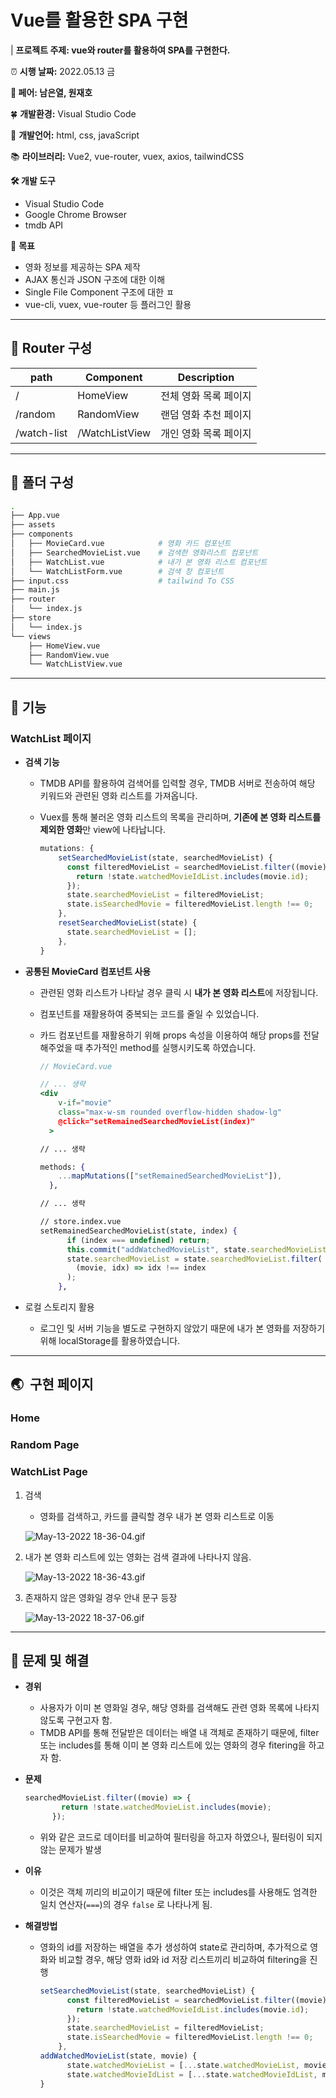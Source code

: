 # Vue를 활용한 SPA 구현

| **프로젝트 주제: vue와 router를 활용하여 SPA를 구현한다.**

⏰ **시행 날짜:** 2022.05.13 금

**👬 페어: 남은열, 원재호**

🍀 **개발환경:** Visual Studio Code

👄 **개발언어:** html, css, javaScript

📚 **라이브러리:** Vue2, vue-router, vuex, axios, tailwindCSS

**🛠 개발 도구**

- Visual Studio Code
- Google Chrome Browser
- tmdb API

🎯 **목표**

- 영화 정보를 제공하는 SPA 제작
- AJAX 통신과 JSON 구조에 대한 이해
- Single File Component 구조에 대한 ㅍ
- vue-cli, vuex, vue-router 등 플러그인 활용

---

## 🌱 Router 구성

| path | Component | Description |
| --- | --- | --- |
| / | HomeView | 전체 영화 목록 페이지 |
| /random | RandomView | 랜덤 영화 추천 페이지 |
| /watch-list | /WatchListView | 개인 영화 목록 페이지 |

---

## 📂 폴더 구성

```bash
.
├── App.vue
├── assets
├── components
│   ├── MovieCard.vue            # 영화 카드 컴포넌트
│   ├── SearchedMovieList.vue    # 검색한 영화리스트 컴포넌트
│   ├── WatchList.vue            # 내가 본 영화 리스트 컴포넌트
│   └── WatchListForm.vue        # 검색 창 컴포넌트
├── input.css                    # tailwind To CSS
├── main.js
├── router
│   └── index.js
├── store
│   └── index.js
└── views
    ├── HomeView.vue
    ├── RandomView.vue
    └── WatchListView.vue
```

---

## 💪 기능

### WatchList 페이지

- **검색 기능**
    - TMDB API를 활용하여 검색어를 입력할 경우, TMDB 서버로 전송하여 해당 키워드와 관련된 영화 리스트를 가져옵니다.
    - Vuex를 통해 불러온 영화 리스트의 목록을 관리하며, **기존에 본 영화 리스트를 제외한 영화**만 view에 나타납니다.
      
        ```jsx
        mutations: {
            setSearchedMovieList(state, searchedMovieList) {
              const filteredMovieList = searchedMovieList.filter((movie) => {
                return !state.watchedMovieIdList.includes(movie.id);
              });
              state.searchedMovieList = filteredMovieList;
              state.isSearchedMovie = filteredMovieList.length !== 0;
            },
            resetSearchedMovieList(state) {
              state.searchedMovieList = [];
            },
        }
        ```
    
- **공통된 MovieCard 컴포넌트 사용**
    - 관련된 영화 리스트가 나타날 경우 클릭 시 **내가 본 영화 리스트**에 저장됩니다.
    - 컴포넌트를 재활용하여 중복되는 코드를 줄일 수 있었습니다.
    - 카드 컴포넌트를 재활용하기 위해 props 속성을 이용하여 해당 props를 전달 해주었을 때 추가적인 method를 실행시키도록 하였습니다.
      
        ```jsx
        // MovieCard.vue
        
        // ... 생략
        <div
            v-if="movie"
            class="max-w-sm rounded overflow-hidden shadow-lg"
            @click="setRemainedSearchedMovieList(index)"
          >
        
        // ... 생략
        
        methods: {
            ...mapMutations(["setRemainedSearchedMovieList"]),
          },
        
        // ... 생략
        
        // store.index.vue
        setRemainedSearchedMovieList(state, index) {
              if (index === undefined) return;
              this.commit("addWatchedMovieList", state.searchedMovieList[index]);
              state.searchedMovieList = state.searchedMovieList.filter(
                (movie, idx) => idx !== index
              );
            },
        ```
    
- 로컬 스토리지 활용
    - 로그인 및 서버 기능을 별도로 구현하지 않았기 때문에 내가 본 영화를 저장하기 위해 localStorage를 활용하였습니다.

---

## 🌏  구현 페이지

### Home

### Random Page

### WatchList Page

1. 검색
    - 영화를 검색하고, 카드를 클릭할 경우 내가 본 영화 리스트로 이동
    
    ![May-13-2022 18-36-04.gif](Project%20KingEY%2070089696cf3340109946a833430eea1a/May-13-2022_18-36-04.gif)
    
2. 내가 본 영화 리스트에 있는 영화는 검색 결과에 나타나지 않음.
   
    ![May-13-2022 18-36-43.gif](Project%20KingEY%2070089696cf3340109946a833430eea1a/May-13-2022_18-36-43.gif)
    
3. 존재하지 않은 영화일 경우 안내 문구 등장
   
    ![May-13-2022 18-37-06.gif](Project%20KingEY%2070089696cf3340109946a833430eea1a/May-13-2022_18-37-06.gif)
    

---

## 🚨 문제 및 해결

- **경위**
    - 사용자가 이미 본 영화일 경우, 해당 영화를 검색해도 관련 영화 목록에 나타지 않도록 구현고자 함.
    - TMDB API를 통해 전달받은 데이터는 배열 내 객체로 존재하기 때문에, filter 또는 includes를 통해 이미 본 영화 리스트에 있는 영화의 경우 fitering을 하고자 함.
- **문제**
  
    ```jsx
    searchedMovieList.filter((movie) => {
            return !state.watchedMovieList.includes(movie);
          });
    ```
    
    - 위와 같은 코드로 데이터를 비교하여 필터링을 하고자 하였으나, 필터링이 되지 않는 문제가 발생
- **이유**
    - 이것은 객체 끼리의 비교이기 때문에 filter 또는 includes를 사용해도 엄격한 일치 연산자(`===`)의 경우 `false` 로 나타나게 됨.
- **해결방법**
    - 영화의 id를 저장하는 배열을 추가 생성하여 state로 관리하며, 추가적으로 영화와 비교할 경우, 해당 영화 id와 id 저장 리스트끼리 비교하여 filtering을 진행
      
        ```jsx
        setSearchedMovieList(state, searchedMovieList) {
              const filteredMovieList = searchedMovieList.filter((movie) => {
                return !state.watchedMovieIdList.includes(movie.id);
              });
              state.searchedMovieList = filteredMovieList;
              state.isSearchedMovie = filteredMovieList.length !== 0;
            },
        addWatchedMovieList(state, movie) {
              state.watchedMovieList = [...state.watchedMovieList, movie];
              state.watchedMovieIdList = [...state.watchedMovieIdList, movie.id];
        }
        ```